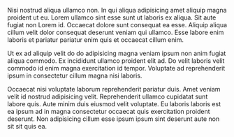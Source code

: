 Nisi nostrud aliqua ullamco non. In qui aliqua adipisicing amet aliquip magna proident ut eu. Lorem ullamco sint esse sunt ut laboris ex aliqua. Sit aute fugiat non Lorem id. Occaecat dolore sunt consequat ea esse. Aliquip aliqua cillum velit dolor consequat deserunt veniam qui ullamco. Esse labore enim laboris et pariatur pariatur enim quis et occaecat cillum enim.

Ut ex ad aliquip velit do do adipisicing magna veniam ipsum non anim fugiat aliqua commodo. Ex incididunt ullamco proident elit ad. Do velit laboris velit commodo id enim magna exercitation id tempor. Voluptate ad reprehenderit ipsum in consectetur cillum magna nisi laboris.

Occaecat nisi voluptate laborum reprehenderit pariatur duis. Amet veniam velit id nostrud adipisicing velit. Reprehenderit ullamco cupidatat sunt labore quis. Aute minim duis eiusmod velit voluptate. Eu laboris laboris est ea ipsum ad in magna consectetur occaecat quis exercitation proident deserunt. Non adipisicing cillum esse ipsum ipsum sint deserunt aute non sit sit quis ea.